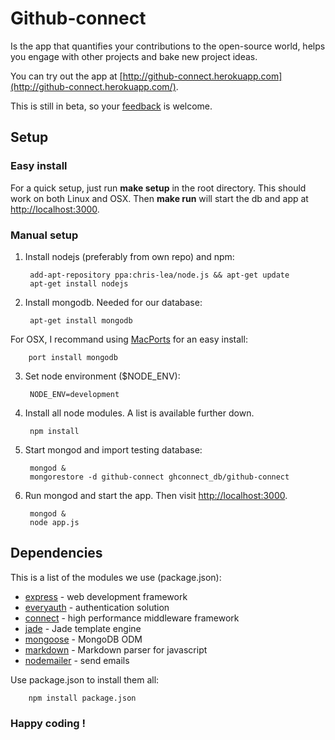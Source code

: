 # Github-connect

Is the app that quantifies your contributions to the open-source world,
helps you engage with other projects and bake new project ideas.

You can try out the app at [http://github-connect.herokuapp.com](http://github-connect.herokuapp.com/).

This is still in beta, so your [feedback](http://github-connect.herokuapp.com/contact) is welcome.


## Setup

### Easy install
For a quick setup, just run **make setup** in the root directory. This should
work on both Linux and OSX. Then **make run** will start the db and app at
[http://localhost:3000](http://localhost:3000).

### Manual setup
1. Install nodejs (preferably from own repo) and npm:

        add-apt-repository ppa:chris-lea/node.js && apt-get update
        apt-get install nodejs

2. Install mongodb. Needed for our database:

        apt-get install mongodb

  For OSX, I recommand using [MacPorts](http://www.macports.org/) for an easy install:
  
        port install mongodb

3. Set node environment ($NODE_ENV):

        NODE_ENV=development

4. Install all node modules. A list is available further down.

        npm install

5. Start mongod and import testing database:

        mongod &
        mongorestore -d github-connect ghconnect_db/github-connect

6. Run mongod and start the app. Then visit [http://localhost:3000](http://localhost:3000).

        mongod &
        node app.js


## Dependencies
This is a list of the modules we use (package.json):

* [express](https://www.npmjs.org/package/express) - web development framework
* [everyauth](https://www.npmjs.org/package/everyauth) - authentication solution
* [connect](https://www.npmjs.org/package/connect) - high performance middleware framework
* [jade](https://www.npmjs.org/package/jade) - Jade template engine
* [mongoose](https://www.npmjs.org/package/mongoose) - MongoDB ODM
* [markdown](https://www.npmjs.org/package/markdown) - Markdown parser for javascript
* [nodemailer](https://www.npmjs.org/package/nodemailer) - send emails


Use package.json to install them all:
  
        npm install package.json


### Happy coding !
